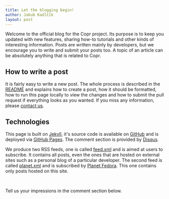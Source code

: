 ```yaml
---
title: Let the blogging begin!
author: Jakub Kadlčík
layout: post
---
```


Welcome to the official blog for the Copr project. Its purpose is to keep you updated with new features, sharing how-to tutorials and other kinds of interesting information. Posts are written mainly by developers, but we encourage you to write and submit your posts too. A topic of an article can be absolutely anything that is related to Copr.


## How to write a post

It is fairly easy to write a new post. The whole process is described in the [README](https://github.com/fedora-copr/fedora-copr.github.io/blob/master/README.md) and explains how to create a post, how it should be formatted, how to run this page locally to view the changes and how to submit the pull request if everything looks as you wanted. If you miss any information, please [contact us](/contact).


## Technologies
This page is built on [Jekyll](https://jekyllrb.com/), it's source code is available on [GitHub](https://github.com/fedora-copr/fedora-copr.github.io) and is deployed via [GitHub Pages](https://pages.github.com/). The comment section is provided by [Disqus](https://disqus.com/).

We produce two RSS feeds, one is called [feed.xml](/feed.xml) and is aimed at users to subscribe. It contains all posts, even the ones that are hosted on external sites such as a personal blog of a particular developer. The second feed is called [planet.xml](/planet.xml) and is subscribed by [Planet Fedora](http://fedoraplanet.org/). This one contains only posts hosted on this site.



<br>

Tell us your impressions in the comment section below.
